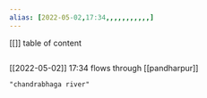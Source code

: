 ```yaml
---
alias: [2022-05-02,17:34,,,,,,,,,,,]
---
```

[[]]
table of content
```toc
```

[[2022-05-02]] 17:34
flows through [[pandharpur]]
```query
"chandrabhaga river"
```
